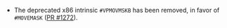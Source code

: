 - The deprecated x86 intrinsic `#VPMOVMSKB` has been removed, in favor of
  `#MOVEMASK`
  ([PR #1272](https://github.com/jasmin-lang/jasmin/pull/1272)).
